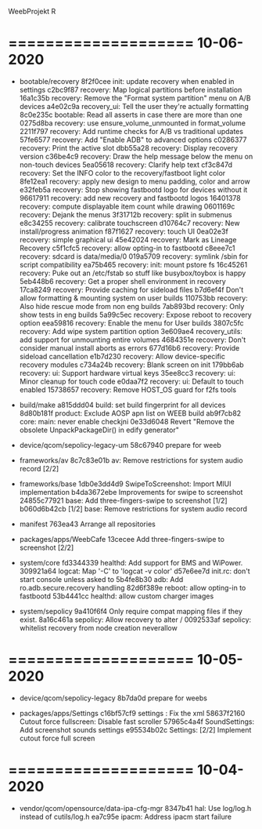 
WeebProjekt R


====================
     10-06-2020
====================


   * bootable/recovery
8f2f0cee init: update recovery when enabled in settings
c2bc9f87 recovery: Map logical partitions before installation
16a1c35b recovery: Remove the "Format system partition" menu on A/B devices
a4e02c9a recovery_ui: Tell the user they're actually formatting
8c0e235c bootable: Read all asserts in case there are more than one
0275d8ba recovery: use ensure_volume_unmounted in format_volume
2211f797 recovery: Add runtime checks for A/B vs traditional updates
57fe6577 recovery: Add "Enable ADB" to advanced options
c0286377 recovery: Print the active slot
dbb55a28 recovery: Display recovery version
c36be4c9 recovery: Draw the help message below the menu on non-touch devices
5ea05618 recovery: Clarify help text
cf3c847d recovery: Set the INFO color to the recovery/fastboot light color
8fe12ea1 recovery: apply new design to menu padding, color and arrow
e32feb5a recovery: Stop showing fastbootd logo for devices without it
96617911 recovery: add new recovery and fastbootd logos
16401378 recovery: compute displayable item count while drawing
0601169c recovery: Dejank the menus
3f31712b recovery: split in submenus
e8c34255 recovery: calibrate touchscreen
d10764c7 recovery: New install/progress animation
f87f1627 recovery: touch UI
0ea02e3f recovery: simple graphical ui
45e42024 recovery: Mark as Lineage Recovery
c5f1cfc5 recovery: allow opting-in to fastbootd
c8eee7c1 recovery: sdcard is data/media/0
019a5709 recovery: symlink /sbin for script compatibility
ea75b465 recovery: init: mount pstore fs
16c45261 recovery: Puke out an /etc/fstab so stuff like busybox/toybox is happy
5eb448b6 recovery: Get a proper shell environment in recovery
17ca8249 recovery: Provide caching for sideload files
b7d6ef4f Don't allow formatting & mounting system on user builds
110753bb recovery: Also hide rescue mode from non eng builds
7ab893bd recovery: Only show tests in eng builds
5a99c5ec recovery: Expose reboot to recovery option
eea59816 recovery: Enable the menu for User builds
3807c5fc recovery: Add wipe system partition option
3e609ae4 recovery_utils: add support for unmounting entire volumes
4684351e recovery: Don't consider manual install aborts as errors
677d16b6 recovery: Provide sideload cancellation
e1b7d230 recovery: Allow device-specific recovery modules
c734a24b recovery: Blank screen on init
179bb6ab recovery: ui: Support hardware virtual keys
35ee8cc3 recovery: ui: Minor cleanup for touch code
e0daa7f2 recovery: ui: Default to touch enabled
15738657 recovery: Remove HOST_OS guard for f2fs tools

   * build/make
a815ddd04 build: set build fingerprint for all devices
8d80b181f product: Exclude AOSP apn list on WEEB build
ab9f7cb82 core: main: never enable checkjni
0e33d6048 Revert "Remove the obsolete UnpackPackageDir() in edify generator"

   * device/qcom/sepolicy-legacy-um
58c67940 prepare for weeb

   * frameworks/av
8c7c83e01b av: Remove restrictions for system audio record [2/2]

   * frameworks/base
1db0e3dd4d9 SwipeToScreenshot: Import MIUI implementation
b4da3672ebe Improvements for swipe to screenshot
24855c77921 base: Add three-fingers-swipe to screenshot [1/2]
b060d6b42cb [1/2] base: Remove restrictions for system audio record

   * manifest
763ea43 Arrange all repositories

   * packages/apps/WeebCafe
13cecee Add three-fingers-swipe to screenshot [2/2]

   * system/core
fd3344339 healthd: Add support for BMS and WiPower.
309921a64 logcat: Map '-C' to 'logcat -v color'
d57e6ee7d init.rc: don't start console unless asked to
5b4fe8b30 adb: Add ro.adb.secure.recovery handling
82d6f389e reboot: allow opting-in to fastbootd
53b4441cc healthd: allow custom charger images

   * system/sepolicy
9a410f6f4 Only require compat mapping files if they exist.
8a16c461a sepolicy: Allow recovery to alter /
0092533af sepolicy: whitelist recovery from node creation neverallow

====================
     10-05-2020
====================


   * device/qcom/sepolicy-legacy
8b7da0d prepare for weebs


   * packages/apps/Settings
c16bf57cf9 settings : Fix the xml
58637f2160 Cutout force fullscreen: Disable fast scroller
57965c4a4f SoundSettings: Add screenshot sounds settings
e95534b02c Settings: [2/2] Implement cutout force full screen

====================
     10-04-2020
====================


   * vendor/qcom/opensource/data-ipa-cfg-mgr
8347b41 hal: Use log/log.h instead of cutils/log.h
ea7c95e ipacm: Address ipacm start failure
